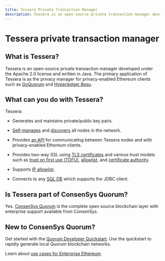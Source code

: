 ```yaml
---
title: Tessera Private Transaction Manager
description: Tessera is an open-source private transaction manager developed under the Apache 2.0 license and written in Java.
---
```


# Tessera private transaction manager

## What is Tessera?

Tessera is an open-source private transaction manager developed under the Apache 2.0 license and
written in Java. The primary application of Tessera is as the privacy manager for privacy-enabled
Ethereum clients such as [GoQuorum](https://docs.goquorum.consensys.net) and
[Hyperledger Besu](https://besu.hyperledger.org/en/stable/).

## What can you do with Tessera?

Tessera:

* Generates and maintains private/public key pairs.

* [Self-manages](Concepts/Privacy-Manager/Privacy-manager.md) and [discovers](Concepts/p2p-discovery.md) all nodes in the network.

* Provides [an API](Reference/TesseraAPI.md) for communicating between Tessera nodes and with
  privacy-enabled Ethereum clients.

* Provides two-way SSL using [TLS certificates](HowTo/Configure/TLS.md) and various trust models such as [trust on first use (TOFU)](HowTo/Configure/TLS.md#tofu-trust-on-first-use),
  [allowlist](HowTo/Configure/TLS.md#whitelist), and [certificate authority](HowTo/Configure/TLS.md#ca).

* Supports [IP allowlist](HowTo/Configure/Peer-discovery.md#enable-allowlist).

* Connects to any [SQL DB](HowTo/Configure/Database.md) which supports the JDBC client.

## Is Tessera part of ConsenSys Quorum?

Yes. [ConsenSys Quorum](https://consensys.net/quorum/developers) is the complete open source blockchain
layer with enterprise support available from ConsenSys.

## New to ConsenSys Quorum?

Get started with the [Quorum Developer Quickstart](Tutorials/Quorum-Dev-Quickstart.md). Use the quickstart
to rapidly generate local Quorum blockchain networks.

Learn about [use cases for Enterprise Ethereum](https://consensys.net/blockchain-use-cases/case-studies/).
